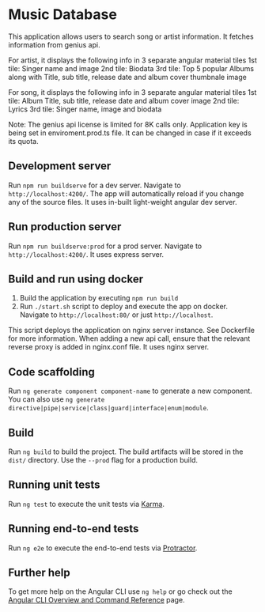 # Music Database

This application allows users to search song or artist information.
It fetches information from genius api. 

 
For artist, it displays the following info in 3 separate angular material tiles
    1st tile: Singer name and image
    2nd tile: Biodata
    3rd tile: Top 5 popular Albums along with Title, sub title, release date and album cover thumbnale image

For song, it displays the following info in 3 separate angular material tiles
    1st tile: Album Title, sub title, release date and album cover image
    2nd tile: Lyrics
    3rd tile: Singer name, image and biodata


Note:
The genius api license is limited for 8K calls only.
Application key is being set in enviroment.prod.ts file. It can be changed in case if it exceeds its quota.


## Development server

Run `npm run buildserve` for a dev server. Navigate to `http://localhost:4200/`. The app will automatically reload if you change any of the source files.
It uses in-built light-weight angular dev server.

## Run production server
Run `npm run buildserve:prod` for a prod server. Navigate to `http://localhost:4200/`. 
It uses express server.

## Build and run using docker
1. Build the application by executing `npm run build`
2. Run `./start.sh` script to deploy and execute the app on docker. Navigate to `http://localhost:80/` or just `http://localhost`.  

This script deploys the application on nginx server instance. See Dockerfile for more information.
When adding a new api call, ensure that the relevant reverse proxy is added in nginx.conf file.
It uses nginx server.

## Code scaffolding

Run `ng generate component component-name` to generate a new component. You can also use `ng generate directive|pipe|service|class|guard|interface|enum|module`.

## Build

Run `ng build` to build the project. The build artifacts will be stored in the `dist/` directory. Use the `--prod` flag for a production build.

## Running unit tests

Run `ng test` to execute the unit tests via [Karma](https://karma-runner.github.io).

## Running end-to-end tests

Run `ng e2e` to execute the end-to-end tests via [Protractor](http://www.protractortest.org/).

## Further help

To get more help on the Angular CLI use `ng help` or go check out the [Angular CLI Overview and Command Reference](https://angular.io/cli) page.
